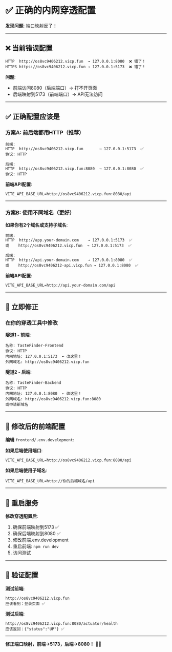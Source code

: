 # ✅ 正确的内网穿透配置

**发现问题**: 端口映射反了！

---

## ❌ 当前错误配置

```
HTTP  http://os8vc9406212.vicp.fun  → 127.0.0.1:8080  ❌ 错了！
HTTPS https://os8vc9406212.vicp.fun → 127.0.0.1:5173  ❌ 错了！
```

**问题**:
- 前端访问8080（后端端口）→ 打不开页面
- 后端映射到5173（前端端口）→ API无法访问

---

## ✅ 正确配置应该是

### 方案A: 前后端都用HTTP（推荐）

```
前端:
HTTP  http://os8vc9406212.vicp.fun       → 127.0.0.1:5173  ✅
协议: HTTP

后端:
HTTP  http://os8vc9406212.vicp.fun:8080  → 127.0.0.1:8080  ✅
协议: HTTP
```

**前端API配置**:
```env
VITE_API_BASE_URL=http://os8vc9406212.vicp.fun:8080/api
```

---

### 方案B: 使用不同域名（更好）

**如果你有2个域名或支持子域名**:

```
前端:
HTTP  http://app.your-domain.com    → 127.0.0.1:5173  ✅
或    http://os8vc9406212.vicp.fun  → 127.0.0.1:5173  ✅

后端:
HTTP  http://api.your-domain.com    → 127.0.0.1:8080  ✅
或    http://os8vc9406212-api.vicp.fun → 127.0.0.1:8080  ✅
```

**前端API配置**:
```env
VITE_API_BASE_URL=http://api.your-domain.com/api
```

---

## 🔧 立即修正

### 在你的穿透工具中修改

**隧道1 - 前端**:
```
名称: TasteFinder-Frontend
协议: HTTP
内网地址: 127.0.0.1:5173  ← 改这里！
外网域名: http://os8vc9406212.vicp.fun
```

**隧道2 - 后端**:
```
名称: TasteFinder-Backend
协议: HTTP
内网地址: 127.0.0.1:8080  ← 改这里！
外网域名: http://os8vc9406212.vicp.fun:8080
或申请新域名
```

---

## 📝 修改后的前端配置

**编辑** `frontend/.env.development`:

**如果后端使用端口**:
```env
VITE_API_BASE_URL=http://os8vc9406212.vicp.fun:8080/api
```

**如果后端使用子域名**:
```env
VITE_API_BASE_URL=http://你的后端域名/api
```

---

## 🔄 重启服务

**修改穿透配置后**:
1. 确保前端映射到5173 ✅
2. 确保后端映射到8080 ✅
3. 修改前端.env.development
4. 重启前端: `npm run dev`
5. 访问测试

---

## 🎯 验证配置

**测试前端**:
```
http://os8vc9406212.vicp.fun
应该看到：登录页面 ✅
```

**测试后端**:
```
http://os8vc9406212.vicp.fun:8080/actuator/health
应该返回：{"status":"UP"} ✅
```

---

**修正端口映射，前端→5173，后端→8080！** 🔧✅

